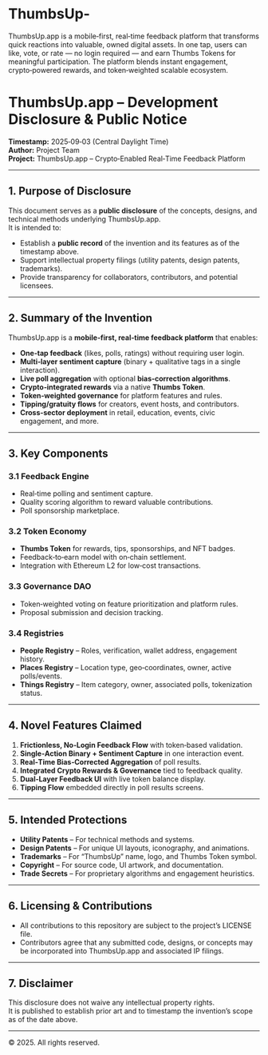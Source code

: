 # ThumbsUp-
ThumbsUp.app is a mobile‑first, real‑time feedback platform that transforms quick reactions into valuable, owned digital assets. In one tap, users can like, vote, or rate — no login required — and earn Thumbs Tokens for meaningful participation. The platform blends instant engagement, crypto‑powered rewards, and token‑weighted scalable ecosystem.
# ThumbsUp.app – Development Disclosure & Public Notice
**Timestamp:** 2025‑09‑03 (Central Daylight Time)  
**Author:** Project Team  
**Project:** ThumbsUp.app – Crypto‑Enabled Real‑Time Feedback Platform

---

## 1. Purpose of Disclosure
This document serves as a **public disclosure** of the concepts, designs, and technical methods underlying ThumbsUp.app.  
It is intended to:
- Establish a **public record** of the invention and its features as of the timestamp above.
- Support intellectual property filings (utility patents, design patents, trademarks).
- Provide transparency for collaborators, contributors, and potential licensees.

---

## 2. Summary of the Invention
ThumbsUp.app is a **mobile‑first, real‑time feedback platform** that enables:
- **One‑tap feedback** (likes, polls, ratings) without requiring user login.
- **Multi‑layer sentiment capture** (binary + qualitative tags in a single interaction).
- **Live poll aggregation** with optional **bias‑correction algorithms**.
- **Crypto‑integrated rewards** via a native **Thumbs Token**.
- **Token‑weighted governance** for platform features and rules.
- **Tipping/gratuity flows** for creators, event hosts, and contributors.
- **Cross‑sector deployment** in retail, education, events, civic engagement, and more.

---

## 3. Key Components
### 3.1 Feedback Engine
- Real‑time polling and sentiment capture.
- Quality scoring algorithm to reward valuable contributions.
- Poll sponsorship marketplace.

### 3.2 Token Economy
- **Thumbs Token** for rewards, tips, sponsorships, and NFT badges.
- Feedback‑to‑earn model with on‑chain settlement.
- Integration with Ethereum L2 for low‑cost transactions.

### 3.3 Governance DAO
- Token‑weighted voting on feature prioritization and platform rules.
- Proposal submission and decision tracking.

### 3.4 Registries
- **People Registry** – Roles, verification, wallet address, engagement history.
- **Places Registry** – Location type, geo‑coordinates, owner, active polls/events.
- **Things Registry** – Item category, owner, associated polls, tokenization status.

---

## 4. Novel Features Claimed
1. **Frictionless, No‑Login Feedback Flow** with token‑based validation.
2. **Single‑Action Binary + Sentiment Capture** in one interaction event.
3. **Real‑Time Bias‑Corrected Aggregation** of poll results.
4. **Integrated Crypto Rewards & Governance** tied to feedback quality.
5. **Dual‑Layer Feedback UI** with live token balance display.
6. **Tipping Flow** embedded directly in poll results screens.

---

## 5. Intended Protections
- **Utility Patents** – For technical methods and systems.
- **Design Patents** – For unique UI layouts, iconography, and animations.
- **Trademarks** – For “ThumbsUp” name, logo, and Thumbs Token symbol.
- **Copyright** – For source code, UI artwork, and documentation.
- **Trade Secrets** – For proprietary algorithms and engagement heuristics.

---

## 6. Licensing & Contributions
- All contributions to this repository are subject to the project’s LICENSE file.
- Contributors agree that any submitted code, designs, or concepts may be incorporated into ThumbsUp.app and associated IP filings.

---

## 7. Disclaimer
This disclosure does not waive any intellectual property rights.  
It is published to establish prior art and to timestamp the invention’s scope as of the date above.

---

© 2025. All rights reserved.
